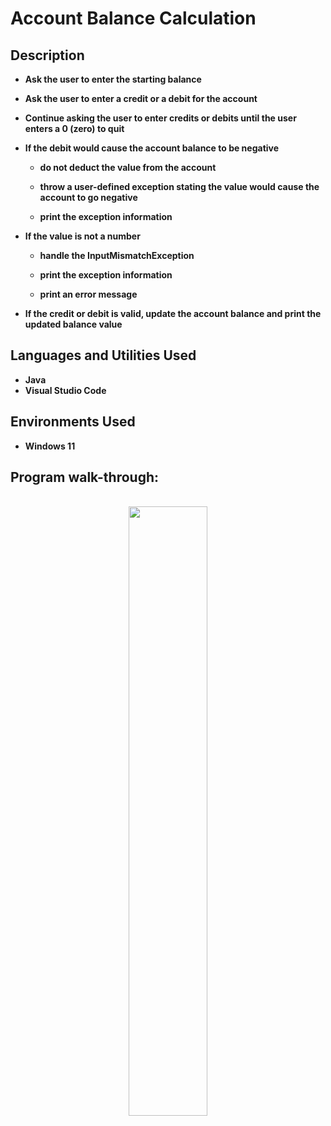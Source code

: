 <h1>Account Balance Calculation</h1>


<h2>Description</h2>

- <b>Ask the user to enter the starting balance</b>

- <b>Ask the user to enter a credit or a debit for the account</b>

- <b>Continue asking the user to enter credits or debits until the user enters a 0 (zero) to quit</b>

- <b>If the debit would cause the account balance to be negative</b>

  - <b>do not deduct the value from the account</b>
  
  - <b>throw a user-defined exception stating the value would cause the account to go negative</b>
  
  - <b>print the exception information</b>
  
- <b>If the value is not a number</b>

  - <b>handle the InputMismatchException</b>
  
  - <b>print the exception information</b>
  
  - <b>print an error message</b>
  
- <b>If the credit or debit is valid, update the account balance and print the updated balance value</b>


<h2>Languages and Utilities Used</h2>

- <b>Java</b> 
- <b>Visual Studio Code</b>

<h2>Environments Used </h2>

- <b>Windows 11</b>

<h2>Program walk-through:</h2>

<p align="center">
<br/>
<img src="https://i.imgur.com/GKp4A1v.png" height="50%" width="50%"/>
<br />
<br />


<!--
 ```diff
- text in red
+ text in green
! text in orange
# text in gray
@@ text in purple (and bold)@@
```
--!>
